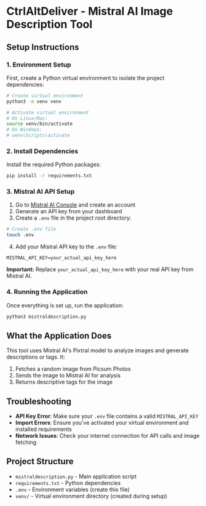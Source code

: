 # CtrlAltDeliver - Mistral AI Image Description Tool

## Setup Instructions

### 1. Environment Setup

First, create a Python virtual environment to isolate the project dependencies:

```bash
# Create virtual environment
python3 -m venv venv

# Activate virtual environment
# On Linux/Mac:
source venv/bin/activate
# On Windows:
# venv\Scripts\activate
```

### 2. Install Dependencies

Install the required Python packages:

```bash
pip install -r requirements.txt
```

### 3. Mistral AI API Setup

1. Go to [Mistral AI Console](https://console.mistral.ai/) and create an account
2. Generate an API key from your dashboard
3. Create a `.env` file in the project root directory:

```bash
# Create .env file
touch .env
```

4. Add your Mistral API key to the `.env` file:

```
MISTRAL_API_KEY=your_actual_api_key_here
```

**Important:** Replace `your_actual_api_key_here` with your real API key from Mistral AI.

### 4. Running the Application

Once everything is set up, run the application:

```bash
python3 mistraldescription.py
```

## What the Application Does

This tool uses Mistral AI's Pixtral model to analyze images and generate descriptions or tags. It:

1. Fetches a random image from Picsum Photos
2. Sends the image to Mistral AI for analysis
3. Returns descriptive tags for the image

## Troubleshooting

- **API Key Error**: Make sure your `.env` file contains a valid `MISTRAL_API_KEY`
- **Import Errors**: Ensure you've activated your virtual environment and installed requirements
- **Network Issues**: Check your internet connection for API calls and image fetching

## Project Structure

- `mistraldescription.py` - Main application script
- `requirements.txt` - Python dependencies
- `.env` - Environment variables (create this file)
- `venv/` - Virtual environment directory (created during setup)
